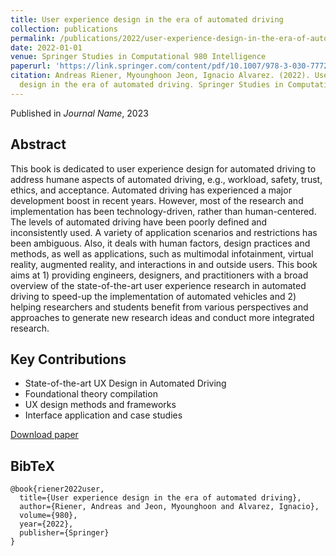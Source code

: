 ```yaml
---
title: User experience design in the era of automated driving
collection: publications
permalink: /publications/2022/user-experience-design-in-the-era-of-automated-dri
date: 2022-01-01
venue: Springer Studies in Computational 980 Intelligence
paperurl: 'https://link.springer.com/content/pdf/10.1007/978-3-030-77726-5.pdf'
citation: Andreas Riener, Myounghoon Jeon, Ignacio Alvarez. (2022). User experience
  design in the era of automated driving. Springer Studies in Computational 980.
---
```


Published in *Journal Name*, 2023

## Abstract

This book is dedicated to user experience design for automated driving to address humane aspects of automated driving, e.g., workload, safety, trust, ethics, and acceptance. Automated driving has experienced a major development boost in recent years. However, most of the research and implementation has been technology-driven, rather than human-centered. The levels of automated driving have been poorly defined and inconsistently used. A variety of application scenarios and restrictions has been ambiguous. Also, it deals with human factors, design practices and methods, as well as applications, such as multimodal infotainment, virtual reality, augmented reality, and interactions in and outside users. This book aims at 1) providing engineers, designers, and practitioners with a broad overview of the state-of-the-art user experience research in automated driving to speed-up the implementation of automated vehicles and 2) helping researchers and students benefit from various perspectives and approaches to generate new research ideas and conduct more integrated research.

## Key Contributions

* State-of-the-art UX Design in Automated Driving
* Foundational theory compilation
* UX design methods and frameworks
* Interface application and case studies

[Download paper](https://link.springer.com/content/pdf/10.1007/978-3-030-77726-5.pdf)

## BibTeX

```
@book{riener2022user,
  title={User experience design in the era of automated driving},
  author={Riener, Andreas and Jeon, Myounghoon and Alvarez, Ignacio},
  volume={980},
  year={2022},
  publisher={Springer}
}
```